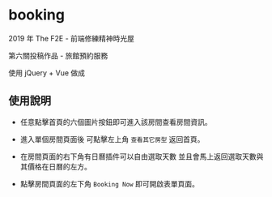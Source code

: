 # booking

2019 年 The F2E - 前端修練精神時光屋

第六關投稿作品 - 旅館預約服務

使用 jQuery + Vue 做成

## 使用說明

- 任意點擊首頁的六個圖片按鈕即可進入該房間查看房間資訊。

- 進入單個房間頁面後 可點擊左上角 `查看其它房型` 返回首頁。

- 在房間頁面的右下角有日曆插件可以自由選取天數 並且會馬上返回選取天數與其價格在日曆的左方。

- 點擊房間頁面的左下角 `Booking Now` 即可開啟表單頁面。
